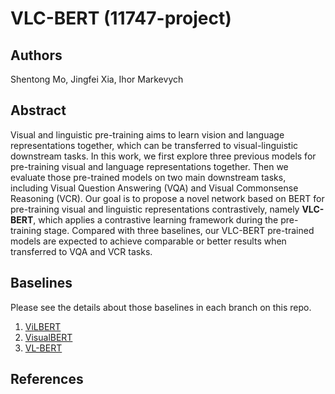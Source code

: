 # VLC-BERT (11747-project)

## Authors 
Shentong Mo,  Jingfei Xia,  Ihor Markevych

## Abstract
Visual and linguistic pre-training aims to learn vision and language representations together, which can be transferred to visual-linguistic downstream tasks. In this work, we first explore three previous models for pre-training visual and language representations together. Then we evaluate those pre-trained models on two main downstream tasks, including Visual Question Answering (VQA) and Visual Commonsense Reasoning (VCR). Our goal is to propose a novel network based on BERT for pre-training visual and linguistic representations contrastively, namely **VLC-BERT**, which applies a contrastive learning framework during the pre-training stage. Compared with three baselines, our VLC-BERT pre-trained models are expected to achieve comparable or better results when transferred to VQA and VCR tasks. 

## Baselines

Please see the details about those baselines in each branch on this repo.
1. [ViLBERT](https://github.com/stoneMo/VLC-BERT/tree/ViLBERT)
2. [VisualBERT](https://github.com/stoneMo/VLC-BERT/tree/VisualBERT)
3. [VL-BERT](https://github.com/stoneMo/VLC-BERT/tree/VLBERT)


## References

